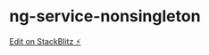 # ng-service-nonsingleton

[Edit on StackBlitz ⚡️](https://stackblitz.com/edit/ng-service-nonsingleton)
